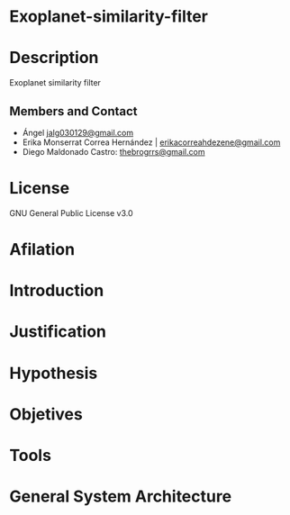 # Exoplanet-similarity-filter
# Description
Exoplanet similarity filter
## Members and Contact
* Ángel jalg030129@gmail.com
* Erika Monserrat Correa Hernández | erikacorreahdezene@gmail.com
* Diego Maldonado Castro: thebrogrrs@gmail.com
# License
GNU General Public License v3.0
# Afilation
# Introduction
# Justification
# Hypothesis
# Objetives
# Tools
# General System Architecture
